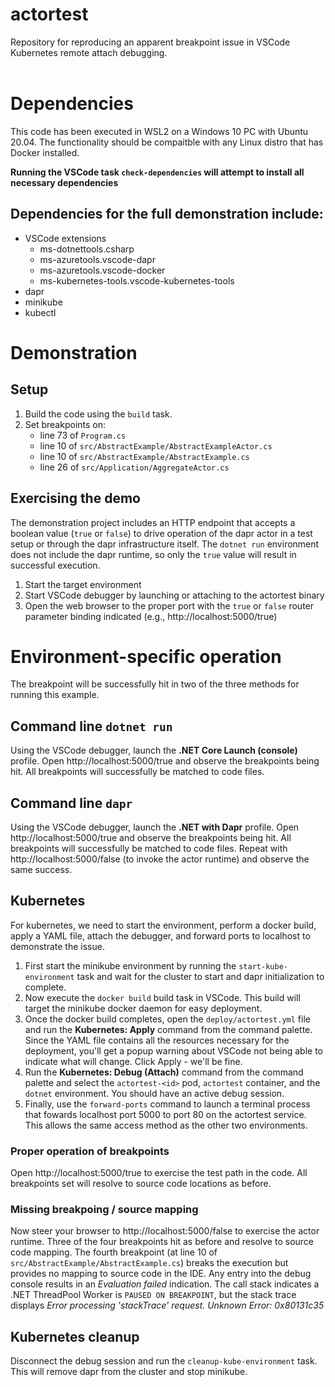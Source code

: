 # actortest

Repository for reproducing an apparent breakpoint issue in VSCode Kubernetes remote attach debugging.
<br><br>

# Dependencies

<p>This code has been executed in WSL2 on a Windows 10 PC with Ubuntu 20.04.  The functionality should be compaitble with
any Linux distro that has Docker installed.</p>

**Running the VSCode task `check-dependencies` will attempt to install all necessary dependencies**
<p>

## Dependencies for the full demonstration include:
 - VSCode extensions
   - ms-dotnettools.csharp
   - ms-azuretools.vscode-dapr
   - ms-azuretools.vscode-docker
   - ms-kubernetes-tools.vscode-kubernetes-tools
 - dapr
 - minikube
 - kubectl

 # Demonstration

 ## Setup
  1. Build the code using the `build` task.
  2. Set breakpoints on:
     - line 73 of `Program.cs`
     - line 10 of `src/AbstractExample/AbstractExampleActor.cs`
     - line 10 of `src/AbstractExample/AbstractExample.cs`
     - line 26 of `src/Application/AggregateActor.cs`

## Exercising the demo
The demonstration project includes an HTTP endpoint that accepts a boolean value (`true` or `false`) to drive operation
of the dapr actor in a test setup or through the dapr infrastructure itself.  The `dotnet run` environment does not
include the dapr runtime, so only the `true` value will result in successful execution.

 1. Start the target environment
 2. Start VSCode debugger by launching or attaching to the actortest binary
 3. Open the web browser to the proper port with the `true` or `false` router parameter binding indicated (e.g., http://localhost:5000/true)

# Environment-specific operation
The breakpoint will be successfully hit in two of the three methods for running this example.

## Command line `dotnet run`
Using the VSCode debugger, launch the **.NET Core Launch (console)** profile.  Open http://localhost:5000/true and
observe the breakpoints being hit.  All breakpoints will successfully be matched to code files.

## Command line `dapr`
Using the VSCode debugger, launch the **.NET with Dapr** profile.  Open http://localhost:5000/true and
observe the breakpoints being hit.  All breakpoints will successfully be matched to code files.  Repeat with
http://localhost:5000/false (to invoke the actor runtime) and observe the same success.

## Kubernetes
For kubernetes, we need to start the environment, perform a docker build, apply a YAML file, attach the debugger, and
forward ports to localhost to demonstrate the issue.

1. First start the minikube environment by running the `start-kube-environment` task and wait for the cluster to start and
dapr initialization to complete.
2. Now execute the `docker build` build task in VSCode.  This build will target the minikube docker daemon for easy deployment.
3. Once the docker build completes, open the `deploy/actortest.yml` file and run the **Kubernetes: Apply** command from
   the command palette.  Since the YAML file contains all the resources necessary for the deployment, you'll get a popup
   warning about VSCode not being able to indicate what will change.  Click Apply - we'll be fine.
4. Run the **Kubernetes: Debug (Attach)** command from the command palette and select the `actortest-<id>` pod,
   `actortest` container, and the `dotnet` environment.  You should have an active debug session.
5. Finally, use the `forward-ports` command to launch a terminal process that fowards localhost port 5000 to port 80 on
   the actortest service.  This allows the same access method as the other two environments.

### Proper operation of breakpoints
Open http://localhost:5000/true to exercise the test path in the code.  All breakpoints set will resolve to source code
locations as before.

### Missing breakpoing / source mapping
Now steer your browser to http://localhost:5000/false to exercise the actor runtime.  Three of the four breakpoints hit
as before and resolve to source code mapping.  The fourth breakpoint (at line 10 of
`src/AbstractExample/AbstractExample.cs`) breaks the execution but provides no mapping to source code in the IDE.  Any
entry into the debug console results in an *Evaluation failed* indication.  The call stack indicates a .NET ThreadPool
Worker is `PAUSED ON BREAKPOINT`, but the stack trace displays *Error processing 'stackTrace' request. Unknown Error: 0x80131c35*

## Kubernetes cleanup
Disconnect the debug session and run the `cleanup-kube-environment` task.  This will remove dapr from the cluster and
stop minikube.

